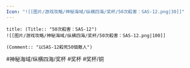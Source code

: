 ```yaml
---
Icon: "![[图片/游戏攻略/神秘海域/纵横四海/奖杯/50次殺害：SAS-12.png|30]]"
---
```

```ad-common-bronze-trophy
title: (Title:: "50次殺害：SAS-12")
![[图片/游戏攻略/神秘海域/纵横四海/奖杯/50次殺害：SAS-12.png|100]]

(Comment:: "以SAS-12殺死50個敵人")
```

#神秘海域/纵横四海/奖杯 #奖杯 #奖杯/铜
